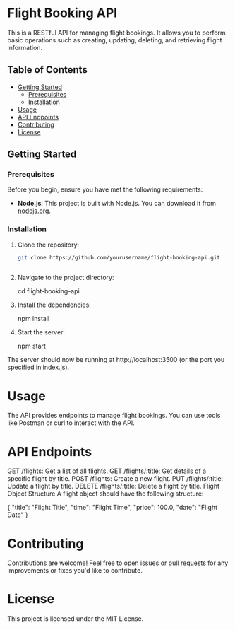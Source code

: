 # Flight Booking API

This is a RESTful API for managing flight bookings. It allows you to perform basic operations such as creating, updating, deleting, and retrieving flight information.

## Table of Contents

- [Getting Started](#getting-started)
  - [Prerequisites](#prerequisites)
  - [Installation](#installation)
- [Usage](#usage)
- [API Endpoints](#api-endpoints)
- [Contributing](#contributing)
- [License](#license)

## Getting Started

### Prerequisites

Before you begin, ensure you have met the following requirements:

- **Node.js**: This project is built with Node.js. You can download it from [nodejs.org](https://nodejs.org/).

### Installation

1. Clone the repository:

   ```bash
   git clone https://github.com/yourusername/flight-booking-api.git
 
2. Navigate to the project directory:

   cd flight-booking-api

3. Install the dependencies:

   npm install

4. Start the server:

   npm start


The server should now be running at http://localhost:3500 (or the port you specified in index.js).

# Usage
The API provides endpoints to manage flight bookings. You can use tools like Postman or curl to interact with the API.

# API Endpoints
GET /flights: Get a list of all flights.
GET /flights/:title: Get details of a specific flight by title.
POST /flights: Create a new flight.
PUT /flights/:title: Update a flight by title.
DELETE /flights/:title: Delete a flight by title.
Flight Object Structure
A flight object should have the following structure:        

{
  "title": "Flight Title",
  "time": "Flight Time",
  "price": 100.0,
  "date": "Flight Date"
}

# Contributing
Contributions are welcome! Feel free to open issues or pull requests for any improvements or fixes you'd like to contribute.

# License
This project is licensed under the MIT License.




